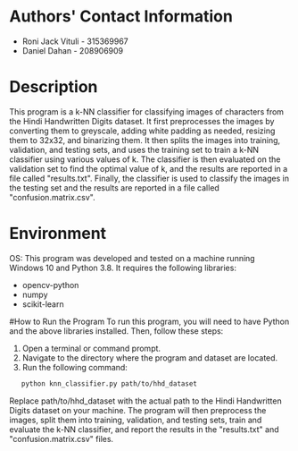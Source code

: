 # Authors' Contact Information
* Roni Jack Vituli - 315369967
* Daniel Dahan - 208906909

# Description

This program is a k-NN classifier for classifying images of characters from the Hindi Handwritten Digits dataset. 
It first preprocesses the images by converting them to greyscale, adding white padding as needed, resizing them to 32x32, and binarizing them.
It then splits the images into training, validation, and testing sets, and uses the training set to train a k-NN classifier using various values of k. 
The classifier is then evaluated on the validation set to find the optimal value of k, and the results are reported in a file called "results.txt". 
Finally, the classifier is used to classify the images in the testing set and the results are reported in a file called "confusion.matrix.csv".


# Environment
OS: This program was developed and tested on a machine running Windows 10 and Python 3.8. It requires the following libraries:
* opencv-python
* numpy
* scikit-learn

#How to Run the Program
To run this program, you will need to have Python and the above libraries installed. Then, follow these steps:

1. Open a terminal or command prompt.
2. Navigate to the directory where the program and dataset are located.
3. Run the following command:
```bash 
   python knn_classifier.py path/to/hhd_dataset
```
Replace path/to/hhd_dataset with the actual path to the Hindi Handwritten Digits dataset on your machine.
The program will then preprocess the images, split them into training, validation, and testing sets, train and evaluate the k-NN classifier, and report the results in the "results.txt" and "confusion.matrix.csv" files.


